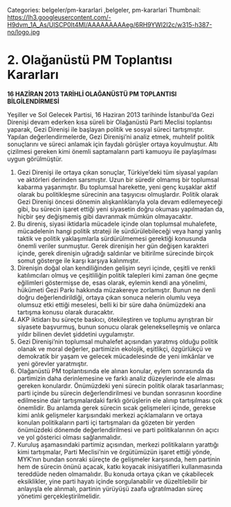Categories: belgeler/pm-kararlari ,belgeler, pm-kararlari
Thumbnail: https://lh3.googleusercontent.com/-H9dvm_1A_As/UlSCP0It4MI/AAAAAAAAAeg/6RH9YWl2I2c/w315-h387-no/logo.jpg

# 2. Olağanüstü PM Toplantısı Kararları

**16 HAZİRAN 2013 TARİHLİ OLAĞANÜSTÜ PM TOPLANTISI BİLGİLENDİRMESİ**

Yeşiller ve Sol Gelecek Partisi, 16 Haziran 2013 tarihinde İstanbul’da Gezi Direnişi devam ederken kısa süreli bir Olağanüstü Parti Meclisi toplantısı yaparak, Gezi Direnişi ile başlayan politik ve sosyal süreci tartışmıştır. Yapılan değerlendirmelerde, Gezi Direnişi’ni analiz etmek, muhtelif politik sonuçlarını ve süreci anlamak için faydalı görüşler ortaya koyulmuştur. Altı çizilmesi gereken kimi önemli saptamaların parti kamuoyu ile paylaşılması uygun görülmüştür.

1.	Gezi Direnişi ile ortaya çıkan sonuçlar, Türkiye’deki tüm siyasal yapıları ve aktörleri derinden sarsmıştır. Uzun bir süredir olmamış bir toplumsal kabarma yaşanmıştır. Bu toplumsal harekette, yeni genç kuşaklar aktif olarak bu politikleşme sürecinin ana taşıyıcısı olmuşlardır. Politik olarak Gezi Direnişi öncesi dönemin alışkanlıklarıyla yola devam edilemeyeceği gibi, bu sürecin işaret ettiği yeni siyasetin doğru okuması yapılmadan da, hiçbir şey değişmemiş gibi davranmak mümkün olmayacaktır. 
2.	Bu direniş, siyasi iktidarla mücadele içinde olan toplumsal muhalefete, mücadelenin hangi politik strateji ile sürdürülebileceği veya hangi yanlış taktik ve politik yaklaşımlarla sürdürülmemesi gerektiği konusunda önemli veriler sunmuştur. Gerek direnişin her gün değişen karakteri içinde, gerek direnişin uğradığı saldırılar ve bitirilme sürecinde birçok somut gösterge ile karşı karşıya kalınmıştır. 
3.	Direnişin doğal olan kendiliğinden gelişim seyri içinde, çeşitli ve renkli katılımcıları olmuş ve çeşitliliğin politik talepleri kimi zaman öne geçme eğilimleri göstermişse de, esas olarak, eylemin kendi ana yönelimi, hükümeti Gezi Parkı hakkında müzakereye zorlamıştır. Bunun ne denli doğru değerlendirildiği, ortaya çıkan sonuca nelerin olumlu veya olumsuz etki ettiği meselesi, belli ki bir süre daha önümüzdeki ana tartışma konusu olarak duracaktır. 
4.	AKP iktidarı bu süreçte baskıcı, ötekileştiren ve toplumu ayrıştıran bir siyasete başvurmuş, bunun sonucu olarak gelenekselleşmiş ve onlarca yıldır bilinen devlet şiddetini uygulamıştır. 
5.	Gezi Direnişi’nin toplumsal muhalefet açısından yaratmış olduğu politik olanak ve moral değerler, partimizin ekolojik, eşitlikçi, özgürlükçü ve demokratik bir yaşam ve gelecek mücadelesinde de yeni imkânlar ve yeni görevler yaratmıştır. 
6.	Olağanüstü PM toplantısında ele alınan konular, eylem sonrasında da partimizin daha derinlemesine ve farklı analiz düzeylerinde ele alması gereken konulardır. Önümüzdeki yeni sürecin politik olarak tasarlanması; parti içinde bu sürecin değerlendirilmesi ve bundan sonrasının koordine edilmesine dair tartışmalardaki farklı görüşlerin ele alınıp tartışılması çok önemlidir. Bu anlamda gerek sürecin sıcak gelişmeleri içinde, gerekse kimi anlık gelişmeler karşısındaki merkezi açıklamaların ve ortaya konulan politikaların parti içi tartışmaları da gözeten bir yerden önümüzdeki dönemde değerlendirilmesi ve parti politikalarının ön açıcı ve yol gösterici olması sağlanmalıdır.
7.	Kuruluş aşamasındaki partimiz açısından, merkezi politikaların yarattığı kimi tartışmalar, Parti Meclisi’nin ve örgütümüzün işaret ettiği yönde, MYK’nın bundan sonraki süreçte de gelişmeler karşısında, hem partinin hem de sürecin önünü açacak, katkı koyacak inisiyatifleri kullanmasında tereddüde neden olmamalıdır. Bu konuda ortaya çıkan ve çıkabilecek eksiklikler, yine parti hayatı içinde sorgulanabilir ve düzeltilebilir bir anlayışla ele alınmalı, partinin yürüyüşü zaafa uğratılmadan süreç yönetimi gerçekleştirilmelidir. 

